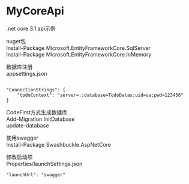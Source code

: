 # MyCoreApi
.net core 3.1 api示例

nuget包  
Install-Package Microsoft.EntityFrameworkCore.SqlServer  
Install-Package Microsoft.EntityFrameworkCore.InMemory

数据库注册  
appsettings.json  
<pre><code>
"ConnectionStrings": {
    "todoContext": "server=.;database=TodoDatas;uid=sa;pwd=123456"
}
</code></pre>  

CodeFirst方式生成数据库  
Add-Migration InitDatabase  
update-database  

使用swagger  
Install-Package Swashbuckle.AspNetCore  

修改启动项  
Properties/launchSettings.json  
<pre><code>"launchUrl": "swagger"</code></pre>
